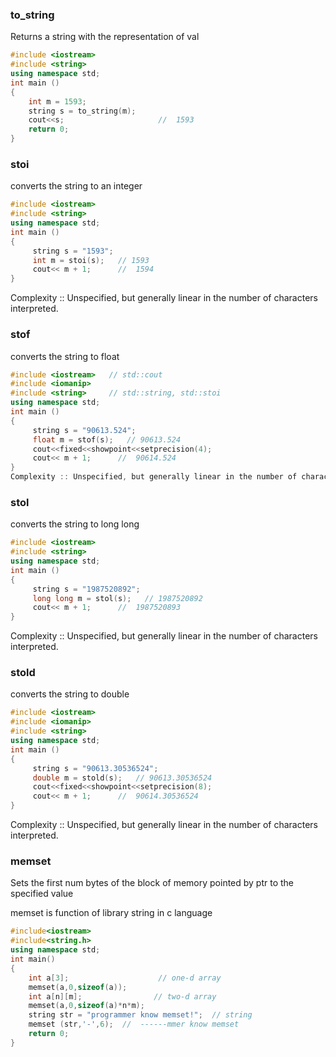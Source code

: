 ### to_string

Returns a string with the representation of val
```cpp
#include <iostream>   
#include <string>     
using namespace std;
int main ()
{
    int m = 1593;
    string s = to_string(m);
    cout<<s;                     //  1593
    return 0;
}
```

### stoi 

converts the string to an integer
```cpp
#include <iostream>  
#include <string>     
using namespace std;
int main ()
{
     string s = "1593";
     int m = stoi(s);   // 1593
     cout<< m + 1;      //  1594
}
```
Complexity :: Unspecified, but generally linear in the number of characters interpreted.

### stof 

converts the string to float
```cpp
#include <iostream>   // std::cout
#include <iomanip>
#include <string>     // std::string, std::stoi
using namespace std;
int main ()
{
     string s = "90613.524";
     float m = stof(s);   // 90613.524
     cout<<fixed<<showpoint<<setprecision(4);
     cout<< m + 1;      //  90614.524
}
Complexity :: Unspecified, but generally linear in the number of characters interpreted.
```

### stol 

converts the string to long long
```cpp
#include <iostream>   
#include <string>     
using namespace std;
int main ()
{
     string s = "1987520892";
     long long m = stol(s);   // 1987520892
     cout<< m + 1;      //  1987520893
}
```
Complexity :: Unspecified, but generally linear in the number of characters interpreted.


### stold
converts the string to double
```cpp
#include <iostream> 
#include <iomanip>
#include <string>     
using namespace std;
int main ()
{
     string s = "90613.30536524";
     double m = stold(s);   // 90613.30536524
     cout<<fixed<<showpoint<<setprecision(8);
     cout<< m + 1;      //  90614.30536524
}
```
Complexity :: Unspecified, but generally linear in the number of characters interpreted.


### memset

Sets the first num bytes of the block of memory pointed by ptr to the specified value

memset is function of library string in c language
```cpp
#include<iostream>
#include<string.h>
using namespace std;
int main()
{
    int a[3];                    // one-d array
    memset(a,0,sizeof(a));
    int a[n][m];                // two-d array
    memset(a,0,sizeof(a)*n*m); 
    string str = "programmer know memset!";  // string
    memset (str,'-',6);  //  ------mmer know memset
    return 0;
}
```
